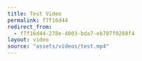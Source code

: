 ```yaml
---
title: Test Video
permalink: f7f16d44
redirect_from:
  - f7f16d44-278e-4003-bda7-eb707f0288f4
layout: video
source: "assets/videos/test.mp4"
---
```

